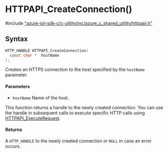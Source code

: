 # HTTPAPI_CreateConnection()

\#include ["azure-iot-sdk-c/c-utility/inc/azure_c_shared_utility/httpapi.h"](../iot-c-ref-httpapi-h.md)  

## Syntax

```C
HTTP_HANDLE HTTPAPI_CreateConnection(
  const char *	hostName
);

```

Creates an HTTPS connection to the host specified by the `hostName` parameter.

#### Parameters
* `hostName` Name of the host.

This function returns a handle to the newly created connection. You can use the handle in subsequent calls to execute specific HTTP calls using [HTTPAPI_ExecuteRequest](#httpapi_8h_1afa60b8d96e73b2fe592b591208ef66b1).

#### Returns
A `HTTP_HANDLE` to the newly created connection or `NULL` in case an error occurs.

